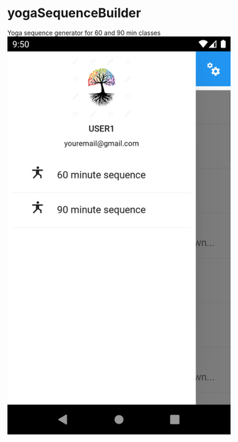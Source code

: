 # yogaSequenceBuilder
Yoga sequence generator for 60 and 90 min classes
![](https://github.com/andrewccaris/yogaSequenceBuilder/blob/main/yoga_sequence_app/demo/yoga_sequence_generator_menu.png?v=4&s=200)
